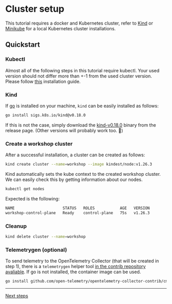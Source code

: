# Cluster setup

This tutorial requires a docker and Kubernetes cluster, refer to [Kind](https://kind.sigs.k8s.io/docs/user/quick-start/) or [Minikube](https://minikube.sigs.k8s.io/docs/start/) for a local Kubernetes cluster installations.

## Quickstart

### Kubectl

Almost all of the following steps in this tutorial require kubectl. Your used version should not differ more than +-1 from the used cluster version. Please follow [this](https://kubernetes.io/docs/tasks/tools/install-kubectl-linux/#install-kubectl-binary-with-curl-on-linux) installation guide.

### Kind

If [go](https://go.dev/) is installed on your machine, `kind` can be easily installed as follows:

```bash
go install sigs.k8s.io/kind@v0.18.0
```

If this is not the case, simply download the [kind-v0.18.0](https://github.com/kubernetes-sigs/kind/releases/tag/v0.18.0) binary from the release page. (Other versions will probably work too. :cowboy_hat_face:)

### Create a workshop cluster

After a successful installation, a cluster can be created as follows:

```bash
kind create cluster --name=workshop --image kindest/node:v1.26.3
```

Kind automatically sets the kube context to the created workshop cluster. We can easily check this by getting information about our nodes.

```bash
kubectl get nodes
```
Expected is the following:

```bash
NAME                     STATUS   ROLES           AGE   VERSION
workshop-control-plane   Ready    control-plane   75s   v1.26.3
```

### Cleanup

```bash
kind delete cluster --name=workshop
```

### Telemetrygen (optional)

To send telemetry to the OpenTelemetry Collector (that will be created in step 1), there is a `telemetrygen` helper tool [in the contrib repository avaliable](https://github.com/open-telemetry/opentelemetry-collector-contrib/tree/v0.75.0/cmd/telemetrygen). If go is not installed, the container image can be used.

```bash
go install github.com/open-telemetry/opentelemetry-collector-contrib/cmd/telemetrygen@v0.74.0
```

---
[Next steps](./README.md#deploy-cert-manager)
